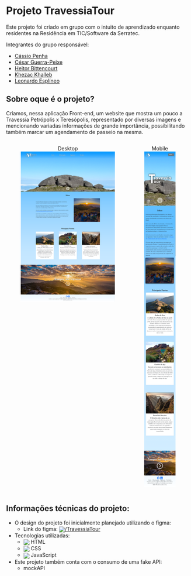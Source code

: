 # Projeto TravessiaTour

Este projeto foi criado em grupo com o intuito de aprendizado enquanto residentes na Residência em TIC/Software da Serratec.

Integrantes do grupo responsável:

- <a href="https://github.com/cassio-penha" target="_blank">Cássio Penha</a>
- <a href="https://github.com/CesarGuerraPeixe" target="_blank">César Guerra-Peixe</a>
- <a href="https://github.com/hei-bittencourt" target="_blank">Heitor Bittencourt</a>
- <a href="https://github.com/Khezac" target="_blank">Khezac Khalleb</a>
- <a href="https://github.com/LeoEsplinio" target="_blank">Leonardo Esplíneo</a>

## Sobre oque é o projeto?

Criamos, nessa aplicação Front-end, um website que mostra um pouco a Travessia Petrópolis x Teresópolis, representado por diversas imagens e mencionando variadas informações de grande importância, possibilitando também marcar um agendamento de passeio na mesma.


<div style="display: flex; justify-content:space-between;">
    <figure style="text-align:center; flex:3;">
        <figcaption styles="text-align: center;">Desktop</figcaption>
        <img src="./assets/paginaPrincipal/TravessiaTour.png" alt= "Summit Lake - Charles Donlea" width="800"/>
    </figure>
    <figure style="text-align:center; flex:1;">
        <figcaption styles="text-align: center;">Mobile</figcaption>
        <img src="./assets/paginaPrincipal/TravessiaTourMobile.png" alt= "Confident Data Skills - Kirill Eremenko" alt="Confident Data Skills" width="200px"/>
    </figure>
</div>



## Informações técnicas do projeto:

- O design do projeto foi inicialmente planejado utilizando o figma:
  - Link do figma:
    <a href="https://www.figma.com/file/4gd4trO8pNFapEcGUjJqYN/Trabalho-Front-End-Serratec?type=design&node-id=0%3A1&mode=design&t=uhUYIiikG9x3YNbC-1" target="_blank">
    <img src="https://cdn.jsdelivr.net/gh/devicons/devicon@latest/icons/figma/figma-original.svg" width="20" align="center"/>/TravessiaTour
    </a>
- Tecnologias utilizadas:
    - <img src="https://cdn.jsdelivr.net/gh/devicons/devicon@latest/icons/html5/html5-original.svg" width="20" align="center"/> HTML
    - <img src="https://cdn.jsdelivr.net/gh/devicons/devicon@latest/icons/css3/css3-original.svg" width="20" align="center"/> CSS
    - <img src="https://cdn.jsdelivr.net/gh/devicons/devicon@latest/icons/javascript/javascript-original.svg" width="20" align="center"/> JavaScript
- Este projeto também conta com o consumo de uma fake API:
    - mockAPI
